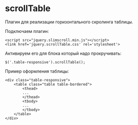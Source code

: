 # scrollTable

Плагин для реализации горизонтального скролинга таблицы.

Подключаем плагин:
```
<script src="jquery.slimscroll.min.js"></script>
<link href='jquery.scrollTable.css' rel='stylesheet'>
```

Активируем его для блока который надо прокручивать:
```
$('.table-responsive').scrollTable();
```

Пример оформления таблицы:
```
<div class="table-responsive">
    <table class="table table-bordered">
        <thead>
        ...
        </thead>
        <tbody>
        ...
        </tbody>
    </table>
</div>
```
